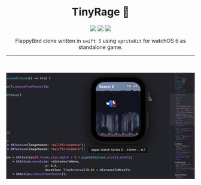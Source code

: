 <br>

<h1 align="center">TinyRage 🐧</h1>

<p align="center">
  <a href="https://developer.apple.com/swift/"><img src="https://badgen.net/badge/Swift/5.2/orange"/></a>
  <a href="https://github.com/lalabuy948/TinyRage/releases"><img src="https://badgen.net/github/release/lalabuy948/TinyRage"/></a>
  <a href="/LICENCE"><img src="https://img.shields.io/badge/licence-ccpl-green"/></a>
</p>

<p align="center">
  FlappyBird clone written in <code>swift 5</code> using <code>spriteKit</code> for watchOS 6 as standalone game. 
</p>

<hr>
<br>

<p align="center">
  <a target="_blank" rel="noopener noreferrer" href="/github/1.0/gameplay-1.0.gif">
    <img src="/github/1.0/gameplay-1.0.gif" alt="gameplay" style="max-width:100%;">
  </a>
</p>